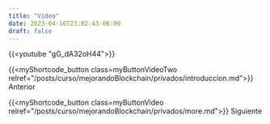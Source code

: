```yaml
---
title: "Video"
date: 2023-04-16T23:02:43-06:00
draft: false
---
```


{{<youtube "gG_dA32oH44">}}

{{<myShortcode_button class=myButtonVideoTwo relref="/posts/curso/mejorandoBlockchain/privados/introduccion.md">}} Anterior

{{<myShortcode_button class=myButtonVideo relref="/posts/curso/mejorandoBlockchain/privados/more.md">}} Siguiente